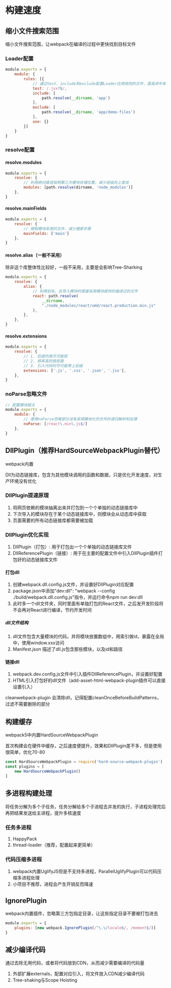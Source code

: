 # 构建速度

## 缩小文件搜索范围

缩小文件搜索范围，让webpack在编译的过程中更快找到目标文件

### Loader配置

```js
module.exports = {
    module: {
        rules: [{
            // 通过test、include和exclude配置Loader应用规则的文件，提高命中率
            test: /.jsx?$/,
            include: [
                path.resolve(__dirname, 'app')
            ],
            exclude: [
                path.resolve(__dirname, 'app/demo-files')
            ],
            use: {}
        }]
    }
}
```

### resolve配置

#### resolve.modules

```js
module.exports = {
    resolve: {
        // 利用绝对路径指明第三方模块存储位置，减少逐级向上查找
        modules: [path.resolve(dirname, 'node_modules')]
    },
}
```

#### resolve.mainFields

```js
module.exports = {
    resolve: {
        // 限制模块采用的文件，减少搜索步骤
        mainFields: ['main']
    },
}
```

#### resolve.alias（一般不采用）

除非这个库整体性比较好，一般不采用，主要是会影响Tree-Sharking

```js
module.exports = {
    resolve: {
        alias: {
            // 利用别名，在导入模块时直接采用模块提供的编译过的文件
            react: path.resolve(
                __dirname,
                "./node_modules/react/umd/react.production.min.js"
            ),
        },
    },
}
```

#### resolve.extensions

```js
module.exports = {
    resolve: {
        // 1. 后缀列表尽可能短
        // 2. 频率高的放前面
        // 3. 引入代码时尽可能带上后缀
        extensions: ['.js', '.css', '.json', '.jsx'],
    },
}
```

### noParse忽略文件

```js
// 配置模块相关
module.exports = {
    module: {
        // 使用noParse忽略部分没有采用模块化的文件的递归解析和处理
        noParse: [/react\.min\.js$/]
    },
}
```

## DllPlugin（推荐HardSourceWebpackPlugin替代）

webpack内置

Dll为动态链接库，包含为其他模块调用的函数和数据，只是优化开发速度，对生产环境没有优化

### DllPlugin提速原理

1. 将网页依赖的模块抽离出来并打包到一个个单独的动态链接库中
2. 下次导入的模块存在于某个动态链接库中，则模块会从动态库中获取
3. 页面需要的所有动态链接库都需要被加载

### DllPlugin优化实现

1. DllPlugin（打包）: 用于打包出一个个单独的动态链接库文件
2. DllReferencePlugin（链接）: 用于在主要的配置文件中引入DllPlugin插件打包好的动态链接库文件

#### 打包dll

1. 创建webpack.dll.config.js文件，并设置好DllPlugin对应配置
2. package.json中添加"dev:dll": "webpack --config ./build/webpack.dll.config.js"指令，并运行命令npm run dev:dll
3. 此时多一个dll文件夹，同时里面有单独打包的React文件，之后发开发阶段将不会再对React进行编译，节约开发时间

##### dll文件结构

1. dll文件包含大量模块的代码，并将模块放置数组中，用索引做id，暴露在全局中，使用window.xxx访问
2. Manifest.json 描述了dll.js包含那些模块，以及id和路径

#### 链接dll

1. webpack.dev.config.js文件中引入插件DllReferencePlugin，并设置好配置
2. HTML引入打包好的dll文件（add-asset-html-webpack-plugin插件可以直接设置引入）

cleanwebpack-plugin 会清除dll，记得配置cleanOnceBeforeBuildPatterns，过滤不需要删除的部分

## 构建缓存

webpack5中内置HardSourceWebpackPlugin

首次构建会在硬件中缓存，之后速度便提升，效果和DllPlugin差不多，但是使用很简单，优化70-80

```js
const HardSourceWebpackPlugin = require('hard-source-webpack-plugin')
const plugins = [
    new HardSourceWebpackPlugin()
]
```

## 多进程构建处理

将任务分解为多个子任务，任务分解给多个子进程去并发的执行，子进程处理完后再把结果发送给主进程，提升多核速度

### 任务多进程

1. HappyPack
2. thread-loader（推荐，配置起来更简单）

### 代码压缩多进程

1. webpack内置UglifyJS但是不支持多进程，ParallelUglifyPlugin可以代码压缩多进程处理
2. 小项目不推荐，进程会产生开销反而降速

## IgnorePlugin

webpack内置插件，忽略第三方包指定目录，让这些指定目录不要被打包进去

```js
module.exports = {
    plugins: [new webpack.IgnorePlugin(/^\.\/locale$/, /moment$/)]
}
```

## 减少编译代码

通过去除无用代码，或者将代码放到CDN，从而减少需要编译的代码量

1. 外部扩展externals，配置对应引入，将文件放入CDN减少编译代码
2. Tree-shaking与Scope Hoisting
